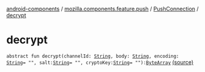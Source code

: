 [android-components](../../index.md) / [mozilla.components.feature.push](../index.md) / [PushConnection](index.md) / [decrypt](./decrypt.md)

# decrypt

`abstract fun decrypt(channelId: `[`String`](https://kotlinlang.org/api/latest/jvm/stdlib/kotlin/-string/index.html)`, body: `[`String`](https://kotlinlang.org/api/latest/jvm/stdlib/kotlin/-string/index.html)`, encoding: `[`String`](https://kotlinlang.org/api/latest/jvm/stdlib/kotlin/-string/index.html)` = "", salt: `[`String`](https://kotlinlang.org/api/latest/jvm/stdlib/kotlin/-string/index.html)` = "", cryptoKey: `[`String`](https://kotlinlang.org/api/latest/jvm/stdlib/kotlin/-string/index.html)` = ""): `[`ByteArray`](https://kotlinlang.org/api/latest/jvm/stdlib/kotlin/-byte-array/index.html) [(source)](https://github.com/mozilla-mobile/android-components/blob/master/components/feature/push/src/main/java/mozilla/components/feature/push/Connection.kt#L30)